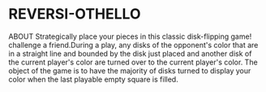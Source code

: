 # REVERSI-OTHELLO

ABOUT 
Strategically place your pieces in this classic disk-flipping game!  challenge a friend.During a play, any disks of the opponent's color that are in a straight line and bounded by the disk just placed and another disk of the current player's color are turned over to the current player's color.
The object of the game is to have the majority of disks turned to display your color when the last playable empty square is filled.




